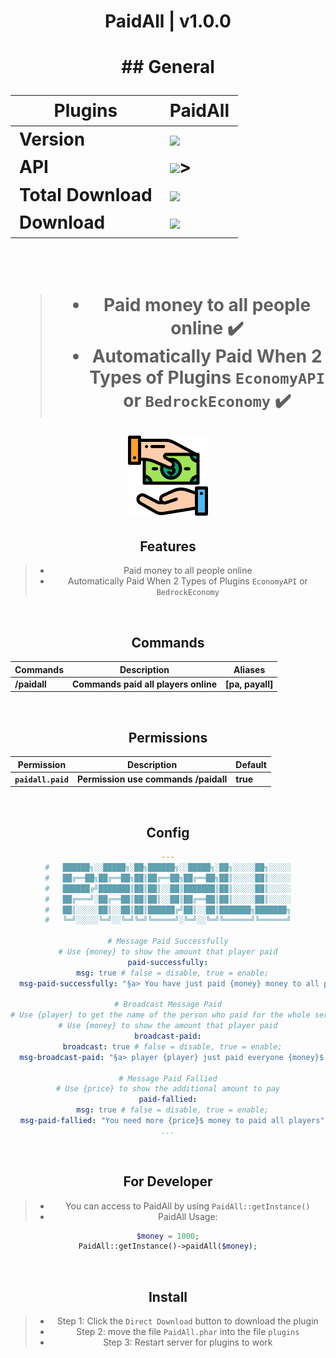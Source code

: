<div align="center">
<h1>PaidAll | v1.0.0<h1>
## General

| **Plugins** | **PaidAll** |
| --- | --- |
| **Version** | **<a href="https://poggit.pmmp.io/p/PaidAll"><img src="https://poggit.pmmp.io/shield.state/PaidAll"></a>** |
| **API** | **<a href="https://poggit.pmmp.io/p/PaidAll"><img src="https://poggit.pmmp.io/shield.api/PaidAll"></a>>** |
| **Total Download** | **<a href="https://poggit.pmmp.io/p/PaidAll"><img src="https://poggit.pmmp.io/shield.dl.total/PaidAll"></a>** |
| **Download** | **<a href="https://poggit.pmmp.io/p/PaidAll"><img src="https://poggit.pmmp.io/shield.dl/PaidAll"></a>** |

<br>

>- Paid money to all people online ✔️
>- Automatically Paid When 2 Types of Plugins `EconomyAPI` or `BedrockEconomy` ✔️
<img src="https://github.com/NoobMCBG/PaidAll/blob/Master/icon.png"/>

<br>

## Features
>- Paid money to all people online
>- Automatically Paid When 2 Types of Plugins `EconomyAPI` or `BedrockEconomy`

<br>
  
## Commands
| **Commands** | **Description** | **Aliases** |
| --- | --- | --- |
| **/paidall** | **Commands paid all players online** | **[pa, payall]** |

<br>
  
## Permissions
| **Permission** | **Description** | **Default** |
| --- | --- | --- |
| **`paidall.paid`** | **Permission use commands /paidall** | **true** |

<br>

## Config
```yaml
---
#   ██████╗░░█████╗░██╗██████╗░░█████╗░██╗░░░░░██╗░░░░░
#   ██╔══██╗██╔══██╗██║██╔══██╗██╔══██╗██║░░░░░██║░░░░░
#   ██████╔╝███████║██║██║░░██║███████║██║░░░░░██║░░░░░
#   ██╔═══╝░██╔══██║██║██║░░██║██╔══██║██║░░░░░██║░░░░░
#   ██║░░░░░██║░░██║██║██████╔╝██║░░██║███████╗███████╗
#   ╚═╝░░░░░╚═╝░░╚═╝╚═╝╚═════╝░╚═╝░░╚═╝╚══════╝╚══════╝

# Message Paid Successfully
# Use {money} to show the amount that player paid
paid-successfully:
  msg: true # false = disable, true = enable;
  msg-paid-successfully: "§a> You have just paid {money} money to all players"

# Broadcast Message Paid
# Use {player} to get the name of the person who paid for the whole server
# Use {money} to show the amount that player paid
broadcast-paid:
  broadcast: true # false = disable, true = enable;
  msg-broadcast-paid: "§a> player {player} just paid everyone {money}$ money !"

# Message Paid Fallied
# Use {price} to show the additional amount to pay
paid-fallied:
  msg: true # false = disable, true = enable;
  msg-paid-fallied: "You need more {price}$ money to paid all players"
...
```
  
<br>

## For Developer
>- You can access to PaidAll by using `PaidAll::getInstance()`
>- PaidAll Usage:
```php
$money = 1000;
PaidAll::getInstance()->paidAll($money);
```

<br>

## Install
>- Step 1: Click the `Direct Download` button to download the plugin
>- Step 2: move the file `PaidAll.phar` into the file `plugins`
>- Step 3: Restart server for plugins to work

